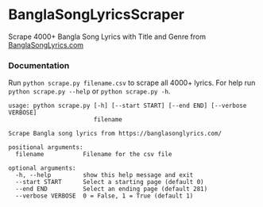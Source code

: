 # BanglaSongLyricsScraper

Scrape 4000+ Bangla Song Lyrics with Title and Genre from [BanglaSongLyrics.com](https://banglasonglyrics.com/)

### Documentation

Run `python scrape.py filename.csv` to scrape all 4000+ lyrics. For help run `python scrape.py --help` or `python scrape.py -h`.

```
usage: python scrape.py [-h] [--start START] [--end END] [--verbose VERBOSE]
                        filename

Scrape Bangla song lyrics from https://banglasonglyrics.com/

positional arguments:
  filename           Filename for the csv file

optional arguments:
  -h, --help         show this help message and exit
  --start START      Select a starting page (default 0)
  --end END          Select an ending page (default 281)
  --verbose VERBOSE  0 = False, 1 = True (default 1)
```
